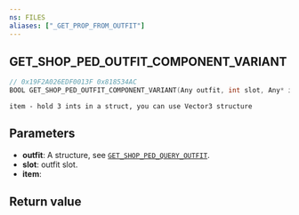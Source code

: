 ```yaml
---
ns: FILES
aliases: ["_GET_PROP_FROM_OUTFIT"]
---
```

## GET_SHOP_PED_OUTFIT_COMPONENT_VARIANT

```c
// 0x19F2A026EDF0013F 0x818534AC
BOOL GET_SHOP_PED_OUTFIT_COMPONENT_VARIANT(Any outfit, int slot, Any* item);
```

```
item - hold 3 ints in a struct, you can use Vector3 structure  
```

## Parameters
* **outfit**: A structure, see [`GET_SHOP_PED_QUERY_OUTFIT`](#_0x6D793F03A631FE56).
* **slot**: outfit slot.
* **item**: 

## Return value
